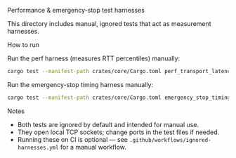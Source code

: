 Performance & emergency-stop test harnesses

This directory includes manual, ignored tests that act as measurement harnesses.

How to run

Run the perf harness (measures RTT percentiles) manually:

```bash
cargo test --manifest-path crates/core/Cargo.toml perf_transport_latency -- --ignored --nocapture
```

Run the emergency-stop timing harness manually:

```bash
cargo test --manifest-path crates/core/Cargo.toml emergency_stop_timing -- --ignored --nocapture
```

Notes

- Both tests are ignored by default and intended for manual use.
- They open local TCP sockets; change ports in the test files if needed.
- Running these on CI is optional — see `.github/workflows/ignored-harnesses.yml` for a manual workflow.
